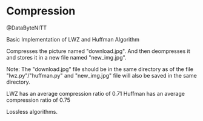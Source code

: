 # Compression
@DataByteNITT

Basic Implementation of LWZ and Huffman Algorithm

Compresses the picture named "download.jpg".
And then deompresses it and stores it in a new file named "new_img.jpg".

Note: The "download.jpg" file should be in the same directory as of the file "lwz.py"/"huffman.py" and "new_img.jpg" file will also be saved in the same directory.

LWZ has an average compression ratio of 0.71
Huffman has an average compression ratio of 0.75

Lossless algorithms.
